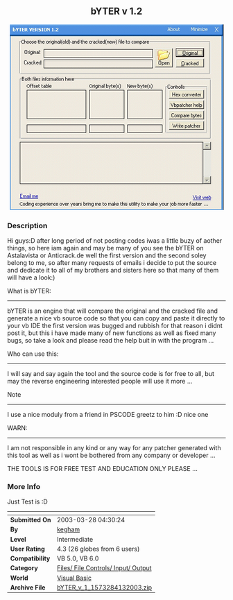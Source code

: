 ﻿<div align="center">

## bYTER v 1\.2

<img src="PIC20034131523255216.GIF">
</div>

### Description

Hi guys:D after long period of not posting codes iwas a little buzy of aother things, so here iam again and may be many of you see the bYTER on Astalavista or Anticrack.de well the first version and the second soley belong to me, so after many requests of emails i decide to put the source and dedicate it to all of my brothers and sisters here so that many of them will have a look:)

What is bYTER:

----

bYTER is an engine that will compare the original and the cracked file and generate a nice vb source code so that you can copy and paste it directly to your vb IDE the first version was bugged and rubbish for that reason i didnt post it, but this i have made many of new functions as well as fixed many bugs, so take a look and please read the help buit in with the program ...

Who can use this:

----

I will say and say again the tool and the source code is for free to all, but may the reverse engineering interested people will use it more ...

Note

----

I use a nice moduly from a friend in PSCODE greetz to him :D nice one

WARN:

----

I am not responsible in any kind or any way for any patcher generated with this tool as well as i wont be bothered from any company or developer ...

THE TOOLS IS FOR FREE TEST AND EDUCATION ONLY PLEASE ...
 
### More Info
 
Just Test is :D


<span>             |<span>
---                |---
**Submitted On**   |2003-03-28 04:30:24
**By**             |[kegham](https://github.com/Planet-Source-Code/PSCIndex/blob/master/ByAuthor/kegham.md)
**Level**          |Intermediate
**User Rating**    |4.3 (26 globes from 6 users)
**Compatibility**  |VB 5\.0, VB 6\.0
**Category**       |[Files/ File Controls/ Input/ Output](https://github.com/Planet-Source-Code/PSCIndex/blob/master/ByCategory/files-file-controls-input-output__1-3.md)
**World**          |[Visual Basic](https://github.com/Planet-Source-Code/PSCIndex/blob/master/ByWorld/visual-basic.md)
**Archive File**   |[bYTER\_v\_1\_1573284132003\.zip](https://github.com/Planet-Source-Code/kegham-byter-v-1-2__1-44726/archive/master.zip)








